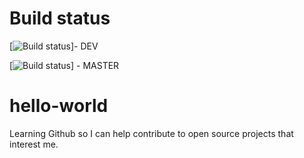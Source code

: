 
# Build status
[![Build status](https://ci.appveyor.com/api/projects/status/mogby0bpcs5v597g/branch/dev?svg=true)]- DEV

[![Build status](https://ci.appveyor.com/api/projects/status/mogby0bpcs5v597g/branch/master?svg=true)] - MASTER

# hello-world

Learning Github so I can help contribute to open source projects that interest me.
